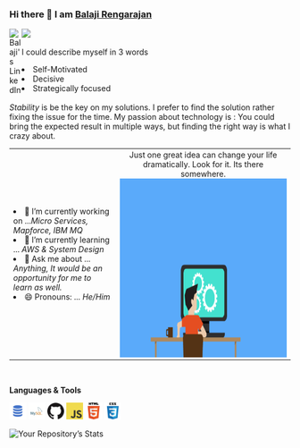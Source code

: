 ### Hi there 👋 I am <a href="mailto:balaji.rengarajan@outlook.com">Balaji Rengarajan</a>
<a href="https://www.linkedin.com/in/brenga/">
  <img align="left" alt="Balaji's LinkedIn" width="22px" src="https://raw.githubusercontent.com/peterthehan/peterthehan/master/assets/linkedin.svg" />
</a>
<img src="https://komarev.com/ghpvc/?username=balajirengarajan" />
<!--
![Hits](https://hitcounter.pythonanywhere.com/count/tag.svg?url=https://github.com/Tanu-N-Prabhu/Python)
-->

I could describe myself in 3 words
<li>Self-Motivated</li>
<li>Decisive</li>
<li>Strategically focused</li> 

<br />
<I>Stability</I> is be the key on my solutions. I prefer to find the solution rather fixing the issue for the time. My passion about technology is : You could bring the expected result in multiple ways, but finding the right way is what I crazy about.

<div width="100%">
    <table margin="0" border="0">
        <td><li> 🔭 I’m currently working on ...<I>Micro Services, Mapforce, IBM MQ </I> </li>
<li> 🌱 I’m currently learning ... <I>AWS & System Design </I> </li>
<li> 💬 Ask me about ... <I>Anything, It would be an opportunity for me to learn as well. </I> </li>
<li> 😄 Pronouns: ... <I>He/Him </I> </li></td>
        <td align="middle" font-family="Lato">Just one great idea can change your life dramatically. Look for it. Its there somewhere.
        <img align="middle" alt="GIF" src="https://github.com/balajirengarajan/balajirengarajan/blob/main/Master.gif" width="500" height="320" />
        </td>
    </table>
</div>
<br />

<b>**Languages & Tools**</b>

<code><img height="30" src="https://raw.githubusercontent.com/github/explore/80688e429a7d4ef2fca1e82350fe8e3517d3494d/topics/sql/sql.png"></code>
<code><img height="30" src="https://raw.githubusercontent.com/github/explore/80688e429a7d4ef2fca1e82350fe8e3517d3494d/topics/mysql/mysql.png"></code>
<code><img height="30" src="https://raw.githubusercontent.com/github/explore/80688e429a7d4ef2fca1e82350fe8e3517d3494d/topics/github/github.png"></code>
<code><img height="30" src="https://raw.githubusercontent.com/github/explore/80688e429a7d4ef2fca1e82350fe8e3517d3494d/topics/javascript/javascript.png"></code>
<code><img height="30" src="https://raw.githubusercontent.com/github/explore/80688e429a7d4ef2fca1e82350fe8e3517d3494d/topics/html/html.png"></code>
<code><img height="30" src="https://raw.githubusercontent.com/github/explore/80688e429a7d4ef2fca1e82350fe8e3517d3494d/topics/css/css.png"></code>


![Your Repository’s Stats](https://github-readme-stats.vercel.app/api?username=balajirengarajan&show_icons=true)

<!--
![Your Repository's Stats](https://github-readme-stats.vercel.app/api/top-langs/?username=balajirengarajan=blue-green)

**balajirengarajan/balajirengarajan** is a ✨ _special_ ✨ repository because its `README.md` (this file) appears on your GitHub profile.

Here are some ideas to get you started:


-->

